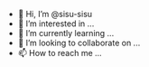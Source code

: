 - 👋 Hi, I’m @sisu-sisu
- 👀 I’m interested in ...
- 🌱 I’m currently learning ...
- 💞️ I’m looking to collaborate on ...
- 📫 How to reach me ...

<!---
sisu-sisu/sisu-sisu is a ✨ special ✨ repository because its `README.md` (this file) appears on your GitHub profile.
You can click the Preview link to take a look at your changes.
--->
